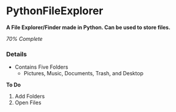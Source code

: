 # PythonFileExplorer

**A File Explorer/Finder made in Python. Can be used to store files.**

*70% Complete*

### Details
- Contains Five Folders
  - Pictures, Music, Documents, Trash, and Desktop

**To Do**
1. Add Folders
2. Open Files
